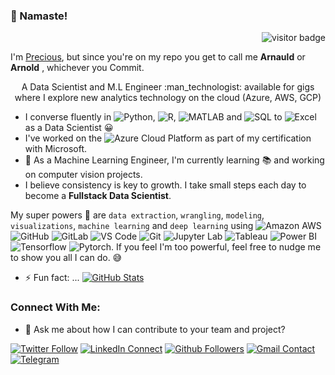 ### 👋 Namaste!
<p align="right"><img src="https://visitor-badge.laobi.icu/badge?page_id=arnoldsynchron" alt="visitor badge"/></p>

I'm [Precious](https://github.com/arnoldsynchron), but since you're on my repo you get to call me **Arnauld** or **Arnold** , whichever you Commit.

<!--
**Arnoldsynchron/Arnoldsynchron** is a ✨ _special_ ✨ repository because its `README.md` (this file) appears on your GitHub profile.
-->
<p align='center'>
A Data Scientist and M.L Engineer :man_technologist: available for gigs where I explore new analytics technology on the cloud (Azure, AWS, GCP)
</p>

- I converse fluently in ![Python](https://img.shields.io/badge/-Python-8fcfd1?style=plastic&logo=Python), ![R](https://img.shields.io/badge/-R-8fcfd1?style=plastic&logo=R), ![MATLAB](https://img.shields.io/badge/-MATLAB-8fcfd1?style=plastic&logo=MATLAB) and ![SQL](https://img.shields.io/badge/-SQL-8fcfd1?style=plastic&logo=sql) to ![Excel](https://img.shields.io/badge/-Excel-8fcfd1?style=plastic&logo=excel) as a Data Scientist :grinning:
- I've worked on the ![Azure](https://img.shields.io/badge/-Azure-8fcfd1?style=plastic&logo=Microsoft) Cloud Platform as part of my certification with Microsoft. 
- 🌱 As a Machine Learning Engineer, I'm currently learning :books: and working on computer vision projects. 
- I believe consistency is key to growth. I take small steps each day to become a **Fullstack Data Scientist**.

My super powers :mechanical_arm: are `data extraction`, `wrangling`, `modeling`, `visualizations`, `machine learning` and `deep learning` using  ![Amazon AWS](https://img.shields.io/badge/Amazon%20AWS-232F3E?style=plastic&logo=amazon-aws)
  ![GitHub](https://img.shields.io/badge/-GitHub-181717?style=plastic&logo=github)
  ![GitLab](https://img.shields.io/badge/-GitLab-FCA121?style=plastic&logo=gitlab)
  ![VS Code](https://img.shields.io/badge/-VS%20Code-007ACC?style=plastic&logo=visual-studio-code)
  ![Git](https://img.shields.io/badge/-Git-black?style=plastic&logo=git)
  ![Jupyter Lab](https://img.shields.io/badge/-Jupyter-092E20?style=plastic&logo=jupyter)
  ![Tableau](https://img.shields.io/badge/-Tableau-white?style=plastic&logo=tableau)
  ![Power BI](https://img.shields.io/badge/-Power%20BI-black?style=plastic&logo=microsoft&logoColor=yellow)
  ![Tensorflow](http://img.shields.io/badge/-TensorFlow-white?style=plastic&logo=tensorflow&logoColor=orange)
  ![Pytorch](http://img.shields.io/badge/-Pytorch-grey?style=plastic&logo=pytorch&logoColor=orange). If you feel I'm too powerful, feel free to nudge me to show you all I can do. :sweat_smile:

- ⚡ Fun fact: ...
[![GitHub Stats](https://github-readme-stats.vercel.app/api?username=arnoldsynchron&theme=white&show_icons=true)](https://github.com/arnoldsynchron)

### Connect With Me:
- 💬 Ask me about how I can contribute to your team and project?

[![Twitter Follow](https://img.shields.io/twitter/follow/arnoldsynchron?label=Twitter%20Follow&style=social)](https://twitter.com/Arnoldsynchron)
[![LinkedIn Connect](http://img.shields.io/badge/-LinkedIn-blue?style=flat-square&logo=LinkedIn&logoColor=white&link=https://linkedin.com/in/preciousonu/)](https://www.linkedin.com/in/preciousonu/)
[![Github Followers](https://img.shields.io/github/followers/arnoldsynchron?style=social)](www.github.com/Arnoldsynchron)
[![Gmail Contact](https://img.shields.io/badge/-Gmail-red?style=flat-square&logo=Google&logoColor=white&link=https://arnoldsynchronAgmail.com)](https://arnoldsynchron@gmail.com)
[![Telegram](https://img.shields.io/badge/-Telegram-blue?style=flat-square&logo=Telegram&logoColor=white&link=https://www.telegram.com/@arnoldsynchron)](www.telegram.com/@arnoldsynchron)

<p align = 'right> :clap:


